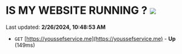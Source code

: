 # IS MY WEBSITE RUNNING ? [![](https://img.shields.io/static/v1?label=Sponsor&message=%E2%9D%A4&logo=GitHub&color=%23fe8e86)](https://github.com/sponsors/<username>)

Last updated: **2/26/2024, 10:48:53 AM**

- `GET` [https://youssefservice.me](https://youssefservice.me) - **Up** (149ms)
